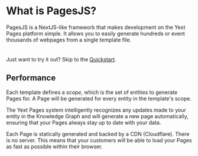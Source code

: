 # What is PagesJS?

PagesJS is a NextJS-like framework that makes development on the Yext Pages platform simple. It allows you to easily generate hundreds or event thousands of webpages from a single template file.

<div class="tip custom-block" style="padding-top: 8px">

Just want to try it out? Skip to the [Quickstart](./getting-started).

</div>

## Performance

Each template defines a _scope_, which is the set of entities to generate Pages for. A Page will be generated for every entity in the template's scope.

The Yext Pages system intelligently recognizes any updates made to your entity in the Knowledge Graph and will generate a new page automatically, ensuring that your Pages always stay up to date with your data.

Each Page is statically generated and backed by a CDN (Cloudflare). There is no server. This means that your customers will be able to load your Pages as fast as possible within their browser.
